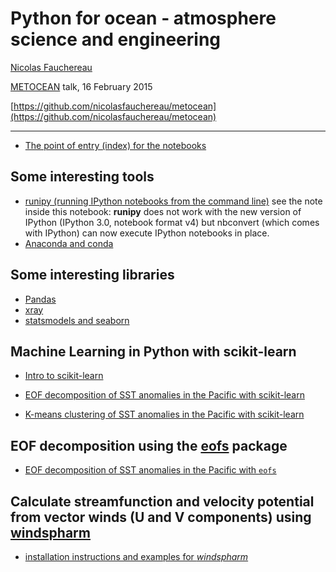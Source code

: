 # Python for ocean - atmosphere science and engineering

[Nicolas Fauchereau](mailto:nicolas.fauchereau@gmail.com)

[METOCEAN](http://www.metocean.co.nz) talk, 16 February 2015  

[https://github.com/nicolasfauchereau/metocean](https://github.com/nicolasfauchereau/metocean)

<hr size=5>

+ [The point of entry (index) for the notebooks](http://nbviewer.ipython.org/github/nicolasfauchereau/metocean/blob/master/notebooks/index.ipynb)

## Some interesting tools 

+ [runipy (running IPython notebooks from the command line)](http://nbviewer.ipython.org/github/nicolasfauchereau/metocean/blob/master/notebooks/runipy.ipynb)
    see the note inside this notebook: **runipy** does not work with the new version of IPython (IPython 3.0, notebook
    format v4) but nbconvert (which comes with IPython) can now execute IPython notebooks in place.
+ [Anaconda and conda](http://nbviewer.ipython.org/github/nicolasfauchereau/metocean/blob/master/notebooks/conda.ipynb)

## Some interesting libraries 

+ [Pandas](http://nbviewer.ipython.org/github/nicolasfauchereau/metocean/blob/master/notebooks/pandas.ipynb)
+ [xray](http://nbviewer.ipython.org/github/nicolasfauchereau/metocean/blob/master/notebooks/xray.ipynb)
+ [statsmodels and seaborn](http://nbviewer.ipython.org/github/nicolasfauchereau/metocean/blob/master/notebooks/statsmodels.ipynb)

## Machine Learning in Python with scikit-learn

+ [Intro to scikit-learn](http://nbviewer.ipython.org/github/nicolasfauchereau/metocean/blob/master/notebooks/sklearn.ipynb)

+ [EOF decomposition of SST anomalies in the Pacific with scikit-learn](http://nbviewer.ipython.org/github/nicolasfauchereau/metocean/blob/master/notebooks/sklearn_EOF_decomposition.ipynb)
+ [K-means clustering of SST anomalies in the Pacific with scikit-learn](http://nbviewer.ipython.org/github/nicolasfauchereau/metocean/blob/master/notebooks/sklearn_kmeans.ipynb)

## EOF decomposition using the [eofs](http://ajdawson.github.io/eofs/index.html) package

+ [EOF decomposition of SST anomalies in the Pacific with `eofs`](http://nbviewer.ipython.org/github/nicolasfauchereau/metocean/blob/master/notebooks/eofs_EOF_decomposition.ipynb)

## Calculate streamfunction and velocity potential from vector winds (U and V components) using [windspharm](http://ajdawson.github.io/windspharm/)

+ [installation instructions and examples for *windspharm*](http://nbviewer.ipython.org/github/nicolasfauchereau/metocean/blob/master/notebooks/spharm.ipynb)

